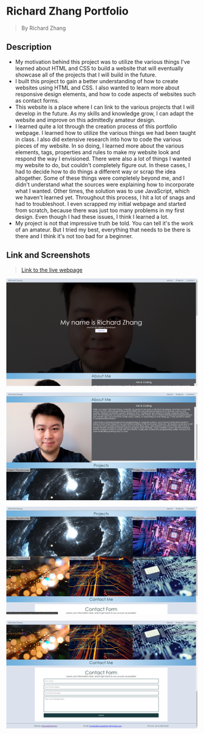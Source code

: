 # Richard Zhang Portfolio
> By Richard Zhang

## Description

- My motivation behind this project was to utilize the various things I've learned about HTML and CSS to build a website that will eventually showcase all of the projects that I will build in the future.
- I built this project to gain a better understanding of how to create websites using HTML and CSS. I also wanted to learn more about responsive design elements, and how to code aspects of websites such as contact forms.
- This website is a place where I can link to the various projects that I will develop in the future. As my skills and knowledge grow, I can adapt the website and improve on this admittedly amateur design.
- I learned quite a lot through the creation process of this portfolio webpage. I learned how to utilize the various things we had been taught in class. I also did extensive research into how to code the various pieces of my website. In so doing, I learned more about the various elements, tags, properties and rules to make my website look and respond the way I envisioned. There were also a lot of things I wanted my website to do, but couldn't completely figure out. In these cases, I had to decide how to do things a different way or scrap the idea altogether. Some of these things were completely beyond me, and I didn't understand what the sources were explaining how to incorporate what I wanted. Other times, the solution was to use JavaScript, which we haven't learned yet. Throughout this process, I hit a lot of snags and had to troubleshoot. I even scrapped my initial webpage and started from scratch, because there was just too many problems in my first design. Even though I had these issues, I think I learned a lot.
- My project is not that impressive truth be told. You can tell it's the work of an amateur. But I tried my best, everything that needs to be there is there and I think it's not too bad for a beginner. 

##  Link and Screenshots

> [Link to the live webpage](https://richardzhang01.github.io/richard-zhang-portfolio/)

![Screenshot one](./assets/images/screenshot-1.png)

![Screenshot two](./assets/images/screenshot-2.png)

![Screenshot three](./assets/images/screenshot-3.png)

![Screenshot four](./assets/images/screenshot-4.png)